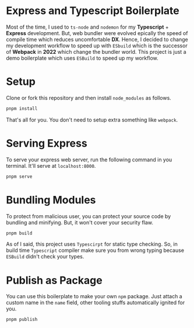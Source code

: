 # Express and Typescript Boilerplate

Most of the time, I used to `ts-node` and `nodemon` for my **Typescript** + **Express** development.
But, web bundler were evolved epically the speed of compile time which reduces uncomfortable **DX**. Hence, I decided to
change my development workflow to speed up with  `ESbuild` which is
the successor of **Webpack** in **2022** which change the bundler world. This project is just a demo boilerplate which
uses `ESBuild` to speed up my workflow.

# Setup

Clone or fork this repository and then install `node_modules` as follows.

```bash 
pnpm install
```

That's all for you. You don't need to setup extra something like `webpack`.

# Serving Express

To serve your express web server, run the following command in you terminal. It'll serve at `localhost:8000`.

```bash
pnpm serve
```

# Bundling Modules

To protect from malicious user, you can protect your source code by bundling and minifying.
But, it won't cover your security flaw.

```bash 
pnpm build
```

As of I said, this project uses `Typescirpt` for static type checking. So, in build time `Typescript` compiler make sure
you from wrong typing because `ESBuild` didn't check your types.

# Publish as Package

You can use this boilerplate to make your own `npm` package. Just attach a custom name in the `name` field, other
tooling stuffs automatically ignited for you.

```bash
pnpm publish
```
